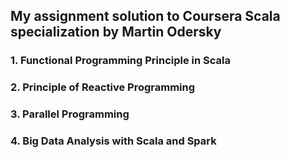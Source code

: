 ## My assignment solution to Coursera Scala specialization by Martin Odersky

### 1. Functional Programming Principle in Scala

### 2. Principle of Reactive Programming

### 3. Parallel Programming

### 4. Big Data Analysis with Scala and Spark